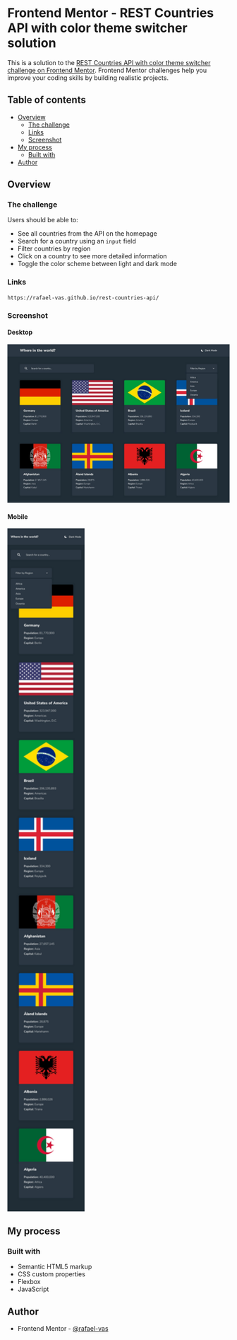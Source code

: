 # Frontend Mentor - REST Countries API with color theme switcher solution

This is a solution to the [REST Countries API with color theme switcher challenge on Frontend Mentor](https://www.frontendmentor.io/challenges/rest-countries-api-with-color-theme-switcher-5cacc469fec04111f7b848ca). Frontend Mentor challenges help you improve your coding skills by building realistic projects.

## Table of contents

- [Overview](#overview)
  - [The challenge](#the-challenge)
  - [Links](#links)
  - [Screenshot](#screenshot)
- [My process](#my-process)
  - [Built with](#built-with)
- [Author](#author)


## Overview

### The challenge

Users should be able to:

- See all countries from the API on the homepage
- Search for a country using an `input` field
- Filter countries by region
- Click on a country to see more detailed information
- Toggle the color scheme between light and dark mode

### Links

```
https://rafael-vas.github.io/rest-countries-api/
```

### Screenshot

#### Desktop

<img src="design/desktop-design-home-dark.jpg" alt="Desktop Design">

#### Mobile

<img src="design/mobile-design-home-dark.jpg" alt="Mobile Design" width="175">

## My process

### Built with

- Semantic HTML5 markup
- CSS custom properties
- Flexbox
- JavaScript


## Author

- Frontend Mentor - [@rafael-vas](https://www.frontendmentor.io/profile/rafael-vas)
